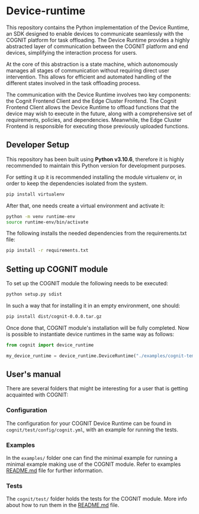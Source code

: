 # Device-runtime
This repository contains the Python implementation of the Device Runtime, an SDK designed to enable devices to communicate seamlessly with the COGNIT platform for task offloading. The Device Runtime provides a highly abstracted layer of communication between the COGNIT platform and end devices, simplifying the interaction process for users.

At the core of this abstraction is a state machine, which autonomously manages all stages of communication without requiring direct user intervention. This allows for efficient and automated handling of the different states involved in the task offloading process.

The communication with the Device Runtime involves two key components: the Cognit Frontend Client and the Edge Cluster Frontend. The Cognit Frontend Client allows the Device Runtime to offload functions that the device may wish to execute in the future, along with a comprehensive set of requirements, policies, and dependencies. Meanwhile, the Edge Cluster Frontend is responsible for executing those previously uploaded functions.

## Developer Setup

This repository has been built using **Python v3.10.6**, therefore it is highly recommended to maintain this Python version for development purposes. 

For setting it up it is recommended installing the module virtualenv or, in order to keep the dependencies isolated from the system. 

```bash
pip install virtualenv
```

After that, one needs create a virtual environment and activate it:

```bash
python -m venv runtime-env
source runtime-env/bin/activate
```

The following installs the needed dependencies from the requirements.txt file:

```bash
pip install -r requirements.txt
```

## Setting up COGNIT module

To set up the COGNIT module the following needs to be executed:

```bash
python setup.py sdist
```

In such a way that for installing it in an empty environment, one should:

```bash
pip install dist/cognit-0.0.0.tar.gz
```

Once done that, COGNIT module's installation will be fully completed. Now is possible to instantiate device runtimes in the same way as follows:

```python
from cognit import device_runtime

my_device_runtime = device_runtime.DeviceRuntime("./examples/cognit-template.yml")
```

## User's manual
There are several folders that might be interesting for a user that is getting acquainted with COGNIT:

### Configuration

The configuration for your COGNIT Device Runtime can be found in `cognit/test/config/cognit.yml`, with an example for running the tests.

### Examples

In the `examples/` folder one can find the minimal example for running a minimal example making use of the COGNIT module. Refer to  examples [README.md](examples/README.md) file for further information.

### Tests

The `cognit/test/`  folder holds the tests for the COGNIT module. More info about how to run them in the [README.md](cognit/test/README.md) file.
